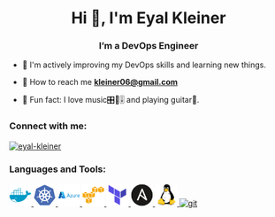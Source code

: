 <h1 align="center">Hi 👋, I'm Eyal Kleiner</h1>
<h3 align="center">I’m a DevOps Engineer </h3>

- 🚀 I'm actively improving my DevOps skills and learning new things.

- 🍉 How to reach me **kleiner06@gmail.com**

- 🌷 Fun fact: I love music🎛️🎼🎚️ and playing guitar🎸.

<h3 align="left">Connect with me:</h3>
<p align="left">
<a href="https://linkedin.com/in/eyal-kleiner" target="blank"><img align="center" src="https://raw.githubusercontent.com/rahuldkjain/github-profile-readme-generator/master/src/images/icons/Social/linked-in-alt.svg" alt="eyal-kleiner" height="30" width="40" /></a>
</p>

<h3 align="left">Languages and Tools:</h3>
<p align="left"> <a href="https://docs.docker.com/" target="_blank" rel="noreferrer"> <img src="https://raw.githubusercontent.com/devicons/devicon/1119b9f84c0290e0f0b38982099a2bd027a48bf1/icons/docker/docker-plain.svg" alt="docker" width="40" height="40"/> </a> <a href="https://kubernetes.io/docs/home/" target="_blank" rel="noreferrer"> <img src="https://raw.githubusercontent.com/devicons/devicon/1119b9f84c0290e0f0b38982099a2bd027a48bf1/icons/kubernetes/kubernetes-plain.svg" alt="kubernetes" width="40" height="40"/> </a> <a href="https://learn.microsoft.com/en-us/azure/devops/repos/tfvc/?view=azure-devops" target="_blank" rel="noreferrer"> <img src="https://raw.githubusercontent.com/devicons/devicon/1119b9f84c0290e0f0b38982099a2bd027a48bf1/icons/azure/azure-original-wordmark.svg" alt="azure-devops" width="40" height="40"/> </a> <a href="https://docs.aws.amazon.com/" target="_blank" rel="noreferrer"> <img src="https://raw.githubusercontent.com/devicons/devicon/1119b9f84c0290e0f0b38982099a2bd027a48bf1/icons/amazonwebservices/amazonwebservices-original.svg" alt="aws" width="40" height="40"/> </a> <a href="https://terraform-docs.io/" target="_blank" rel="noreferrer"> <img src="https://raw.githubusercontent.com/devicons/devicon/1119b9f84c0290e0f0b38982099a2bd027a48bf1/icons/terraform/terraform-original.svg" alt="terraform" width="40" height="40"/> </a> <a href="https://docs.ansible.com/" target="_blank" rel="noreferrer"> <img src="https://raw.githubusercontent.com/devicons/devicon/1119b9f84c0290e0f0b38982099a2bd027a48bf1/icons/ansible/ansible-original.svg" alt="ansible" width="40" height="40"/> </a> <a href="https://docs.kernel.org/" target="_blank" rel="noreferrer"> <img src="https://raw.githubusercontent.com/devicons/devicon/1119b9f84c0290e0f0b38982099a2bd027a48bf1/icons/linux/linux-original.svg" alt="linux" width="40" height="40"/> </a> <a href="https://git-scm.com/" target="_blank" rel="noreferrer"> <img src="https://www.vectorlogo.zone/logos/git-scm/git-scm-icon.svg" alt="git" width="40" height="40"/> </a> </p>
